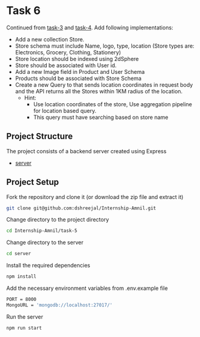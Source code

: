 # Task 6

Continued from [task-3](https://github.com/dshreejal/Internship-Amnil/tree/main/task-3) and [task-4](https://github.com/dshreejal/Internship-Amnil/tree/main/task-4). Add following implementations:

- Add a new collection Store.
- Store schema must include Name, logo, type, location (Store types are: Electronics, Grocery, Clothing, Stationery)
- Store location should be indexed using 2dSphere
- Store should be associated with User id.
- Add a new Image field in Product and User Schema
- Products should be associated with Store Schema
- Create a new Query to that sends location coordinates in request body and the API returns all the Stores within 1KM radius of the location.
  - Hint:
    - Use location coordinates of the store, Use aggregation pipeline for location based query.
    - This query must have searching based on store name

## Project Structure

The project consists of a backend server created using Express

- [server](https://github.com/dshreejal/Internship-Amnil/tree/main/task-5/server)

## Project Setup

Fork the repository and clone it (or download the zip file and extract it)

```bash
git clone git@github.com:dshreejal/Internship-Amnil.git
```

Change directory to the project directory

```bash
cd Internship-Amnil/task-5
```

Change directory to the server

```bash
cd server
```

Install the required dependencies

```bash
npm install
```

Add the necessary environment variables from .env.example file

```bash
PORT = 8000
MongoURL = 'mongodb://localhost:27017/'
```

Run the server

```bash
npm run start
```
